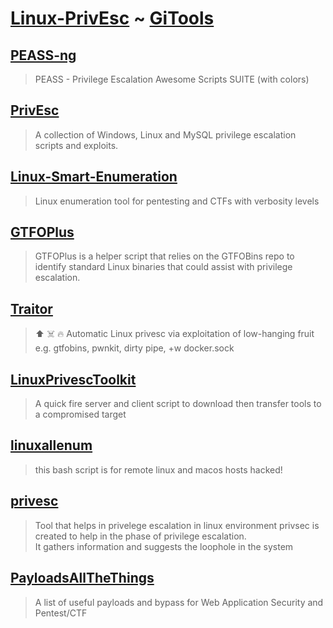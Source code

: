 # [Linux-PrivEsc](https://github.com/Anlominus/Linux-PrivEsc) ~ [GiTools](https://github.com/Anlominus/Linux-PrivEsc/tree/main/GiTools)
 
## [PEASS-ng](https://github.com/carlospolop/PEASS-ng)
  > PEASS - Privilege Escalation Awesome Scripts SUITE (with colors)
## [PrivEsc](https://github.com/1N3/PrivEsc)
  > A collection of Windows, Linux and MySQL privilege escalation scripts and exploits.
## [Linux-Smart-Enumeration](https://github.com/diego-treitos/linux-smart-enumeration)
  > Linux enumeration tool for pentesting and CTFs with verbosity levels
## [GTFOPlus](https://github.com/netspooky/gtfoplus)
 > GTFOPlus is a helper script that relies on the GTFOBins repo to identify standard Linux binaries that could assist with privilege escalation.
## [Traitor](https://github.com/liamg/traitor)
  > ⬆️ ☠️ 🔥 Automatic Linux privesc via exploitation of low-hanging fruit e.g. gtfobins, pwnkit, dirty pipe, +w docker.sock
## [LinuxPrivescToolkit](https://github.com/mr-r3b00t/LinuxPrivescToolkit)
  > A quick fire server and client script to download then transfer tools to a compromised target
## [linuxallenum](https://github.com/FabioDefilippo/linuxallenum)
  > this bash script is for remote linux and macos hosts hacked!
## [privesc](https://github.com/arwynsharma/privesc)
  > Tool that helps in privelege escalation in linux environment privsec is created to help in the phase of privilege escalation. <br>
  > It gathers information and suggests the loophole in the system
## [PayloadsAllTheThings](https://github.com/swisskyrepo/PayloadsAllTheThings)
  > A list of useful payloads and bypass for Web Application Security and Pentest/CTF

